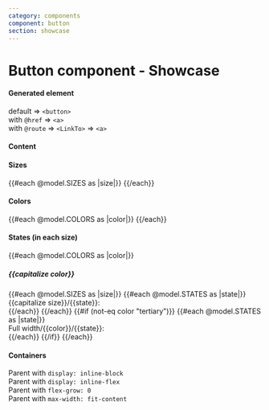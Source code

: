 ```yaml
---
category: components
component: button
section: showcase
---
```


<h1>Button component - Showcase</h1>

<section data-test-percy data-section="showcase">
  
  <h4 class="dummy-h4">Generated element</h4>
  <div class="dummy-button-generated-list">
    <div>
      <span class="dummy-text-small">default ⇒ <code class="dummy-code">&lt;button&gt;</code></span>
      <br />
      <Hds::Button @icon="plus" @text="Lorem ipsum dolor" @color="primary" />
      <Hds::Button @icon="plus" @text="Lorem ipsum dolor" @color="primary" disabled />
    </div>
    <div>
      <span class="dummy-text-small">with
        <code class="dummy-code">@href</code>
        ⇒
        <code class="dummy-code">&lt;a&gt;</code></span>
      <br />
      <Hds::Button @icon="plus" @text="Lorem ipsum dolor" @color="primary" @href="#" />
      <Hds::Button @icon="plus" @text="Lorem ipsum dolor" @color="primary" @href="#" disabled />
    </div>
    <div>
      <span class="dummy-text-small">with
        <code class="dummy-code">@route</code>
        ⇒
        <code class="dummy-code">&lt;LinkTo&gt;</code>
        ⇒
        <code class="dummy-code">&lt;a&gt;</code></span>
      <br />
      <Hds::Button @icon="plus" @text="Lorem ipsum dolor" @color="primary" @route="index" />
      <Hds::Button @icon="plus" @text="Lorem ipsum dolor" @color="primary" @route="index" disabled />
    </div>
  </div>

  <h4 class="dummy-h4">Content</h4>
  <div class="dummy-button-base-sample">
    <Hds::Button @text="Only text" />
    <Hds::Button @icon="plus" @iconPosition="leading" @text="Text + leading icon" />
    <Hds::Button @icon="arrow-right" @iconPosition="trailing" @text="Text + trailing icon" />
    <Hds::Button @icon="plus" @isIconOnly={{true}} @text="Icon only" />
    <div class="dummy-button-max-width-container">
      <Hds::Button @icon="plus" @text="This is a very long text that should go on multiple lines" />
    </div>
  </div>

  <h4 class="dummy-h4">Sizes</h4>
  <div class="dummy-button-base-sample">
    {{#each @model.SIZES as |size|}}
      <Hds::Button @icon="plus" @text={{capitalize size}} @size={{size}} />
    {{/each}}
    <div class="dummy-button-full-width-container">
      <Hds::Button @icon="plus" @text="Full width" @isFullWidth={{true}} />
    </div>
  </div>

  <h4 class="dummy-h4">Colors</h4>
  <div class="dummy-button-base-sample">
    {{#each @model.COLORS as |color|}}
      <Hds::Button @icon="plus" @text={{capitalize color}} @color={{color}} />
    {{/each}}
  </div>

  <h4 class="dummy-h4">States (in each size)</h4>
  <div class="dummy-button-states-grid">
    {{#each @model.COLORS as |color|}}
      <h5 class="dummy-h5 dummy-button-states-grid__title">{{capitalize color}}</h5>
      {{#each @model.SIZES as |size|}}
        {{#each @model.STATES as |state|}}
          <div>
            <span class="dummy-text-small">{{capitalize size}}/{{state}}:</span>
            <br />
            <Hds::Button
              @icon="plus"
              @text={{capitalize state}}
              @size={{size}}
              @color={{color}}
              mock-state-value={{state}}
            />
          </div>
        {{/each}}
      {{/each}}
      {{#if (not-eq color "tertiary")}}
        {{#each @model.STATES as |state|}}
          <div>
            <span class="dummy-text-small">Full width/{{color}}/{{state}}:</span>
            <br />
            <Hds::Button
              @icon="plus"
              @text={{capitalize state}}
              @color={{color}}
              @isFullWidth={{true}}
              mock-state-value={{state}}
            />
          </div>
        {{/each}}
      {{/if}}
    {{/each}}
  </div>

  <h4 class="dummy-h4">Containers</h4>
  <div class="dummy-button-containers-list">
    <div>
      <span class="dummy-text-small">Parent with <code class="dummy-code">display: inline-block</code></span>
      <br />
      <div class="dummy-button-containers-list-item__inline-block">
        <Hds::Button @icon="plus" @iconPosition="leading" @text="Text + leading icon" />
      </div>
    </div>
    <div>
      <span class="dummy-text-small">Parent with <code class="dummy-code">display: inline-flex</code></span>
      <br />
      <div class="dummy-button-containers-list-item__inline-flex">
        <Hds::Button @icon="plus" @iconPosition="leading" @text="Text + leading icon" />
      </div>
    </div>
    <div>
      <span class="dummy-text-small">Parent with <code class="dummy-code">flex-grow: 0</code></span>
      <br />
      <div class="dummy-button-containers-list-item__flex">
        <div class="dummy-button-containers-list-item__flex-grow-0">
          <Hds::Button @icon="plus" @iconPosition="leading" @text="Text + leading icon" />
        </div>
      </div>
    </div>
    <div>
      <span class="dummy-text-small">Parent with <code class="dummy-code">max-width: fit-content</code></span>
      <br />
      <div class="dummy-button-containers-list-item__max-width-fit-content">
        <Hds::Button @icon="plus" @iconPosition="leading" @text="Text + leading icon" />
      </div>
    </div>
  </div>
</section>
